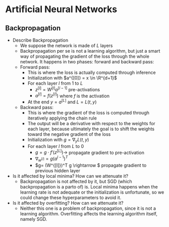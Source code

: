 # Artificial Neural Networks

## Backpropagation

- Describe Backpropagation
  - We suppose the network is made of $L$ layers
  - Backpropagation per se is not a learning algorithm, but just a smart way of propagating the gradient of the loss through the whole network. It happens in two phases: forward and backward pass:
  - Forward pass:
    - This is where the loss is actually computed through inference
    - Initialization with $a^{[0]} = x \in \R^{d+1}$
    - For each layer $l$ from 1 to $L$
      - $z^{[l]} = W^{[l]}a^{[l-1]}$ pre-activations
      - $a^{[l]}=f(z^{[l]})$ where $f$ is the activation
    - At the end $y=a^{[L]}$ and $L = L(t,y)$
  - Backward pass:
    - This is where the gradient of the loss is computed through iteratively applying the chain rule
    - The output will be a derivative with respect to the weights for each layer, because ultimately the goal is to shift the weights toward the negative gradient of the loss
    - Initialization with $g= \nabla_y L(t,y)$
    - For each layer $l$ from $L$ to $0$
      - $g = g \cdot f'(z^{[L]}) \rightarrow$ propagate gradient to pre-activation
      - $\nabla_{w^{[l]}} = g (a^{l-1})^T$
      - $g= (W^{[l]})^T g \rightarrow $ propagate gradient to previous hidden layer
- Is it affected by local minima? How can we attenuate it?
  - Backpropagation is not affected by it, but SGD (which backpropagation is a parto of) is. Local minima happens when the learning rate is not adequate or the initialization is unfortunate, so we could change these hyperparameters to avoid it.
- Is it affected by overfitting? How can we attenuate it?
  - Neither this one is a problem of backpropagation, since it is not a learning algorithm. Overfitting affects the learning algorithm itself, namely SGD.
